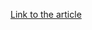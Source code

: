 [Link to the article](https://www.sentinelone.com/labs/winter-vivern-uncovering-a-wave-of-global-espionage/)
